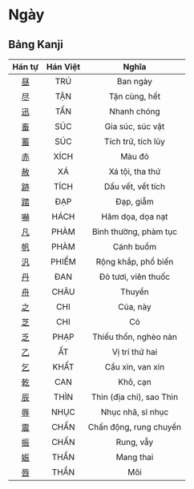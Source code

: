 <link href="styles.css" rel="stylesheet">

# Ngày

## Bảng Kanji

| Hán tự | Hán Việt | Nghĩa |
| :---: | :---: | :---: |
| [<span class="stroke-order">昼</span>](https://www.tiengnhatdongian.com/kanji/giai-nghia-kanji-%E6%98%BC) | TRÚ | Ban ngày |
| [<span class="stroke-order">尽</span>](https://www.tiengnhatdongian.com/kanji/giai-nghia-kanji-%E5%B0%BD) | TẬN | Tận cùng, hết |
| [<span class="stroke-order">迅</span>](https://www.tiengnhatdongian.com/kanji/giai-nghia-kanji-%E8%BF%85) | TẤN | Nhanh chóng |
| [<span class="stroke-order">畜</span>](https://www.tiengnhatdongian.com/kanji/giai-nghia-kanji-%E7%95%9C) | SÚC | Gia súc, súc vật |
| [<span class="stroke-order">蓄</span>](https://www.tiengnhatdongian.com/kanji/giai-nghia-kanji-%E8%93%84) | SÚC | Tích trữ, tích lũy |
| [<span class="stroke-order">赤</span>](https://www.tiengnhatdongian.com/kanji/giai-nghia-kanji-%E8%B5%A4) | XÍCH | Màu đỏ |
| [<span class="stroke-order">赦</span>](https://www.tiengnhatdongian.com/kanji/giai-nghia-kanji-%E8%B5%A6) | XÁ | Xá tội, tha thứ |
| [<span class="stroke-order">跡</span>](https://www.tiengnhatdongian.com/kanji/giai-nghia-kanji-%E8%B7%A1) | TÍCH | Dấu vết, vết tích |
| [<span class="stroke-order">踏</span>](https://www.tiengnhatdongian.com/kanji/giai-nghia-kanji-%E8%B8%8F) | ĐẠP | Đạp, giẫm |
| [<span class="stroke-order">嚇</span>](https://www.tiengnhatdongian.com/kanji/giai-nghia-kanji-%E5%9A%87) | HÁCH | Hăm dọa, dọa nạt |
| [<span class="stroke-order">凡</span>](https://www.tiengnhatdongian.com/kanji/giai-nghia-kanji-%E5%87%A1) | PHÀM | Bình thường, phàm tục |
| [<span class="stroke-order">帆</span>](https://www.tiengnhatdongian.com/kanji/giai-nghia-kanji-%E5%B8%86) | PHÀM | Cánh buồm |
| [<span class="stroke-order">汎</span>](https://www.tiengnhatdongian.com/kanji/giai-nghia-kanji-%E6%B1%8E) | PHIẾM | Rộng khắp, phổ biến |
| [<span class="stroke-order">丹</span>](https://www.tiengnhatdongian.com/kanji/giai-nghia-kanji-%E4%B8%B9) | ĐAN | Đỏ tươi, viên thuốc |
| [<span class="stroke-order">舟</span>](https://www.tiengnhatdongian.com/kanji/giai-nghia-kanji-%E8%88%9F) | CHÂU | Thuyền |
| [<span class="stroke-order">之</span>](https://www.tiengnhatdongian.com/kanji/giai-nghia-kanji-%E4%B9%8B) | CHI | Của, này |
| [<span class="stroke-order">芝</span>](https://www.tiengnhatdongian.com/kanji/giai-nghia-kanji-%E8%8A%9D) | CHI | Cỏ |
| [<span class="stroke-order">乏</span>](https://www.tiengnhatdongian.com/kanji/giai-nghia-kanji-%E4%B9%8F) | PHẠP | Thiếu thốn, nghèo nàn |
| [<span class="stroke-order">乙</span>](https://www.tiengnhatdongian.com/kanji/giai-nghia-kanji-%E4%B9%99) | ẤT | Vị trí thứ hai |
| [<span class="stroke-order">乞</span>](https://www.tiengnhatdongian.com/kanji/giai-nghia-kanji-%E4%B9%9E) | KHẤT | Cầu xin, van xin |
| [<span class="stroke-order">乾</span>](https://www.tiengnhatdongian.com/kanji/giai-nghia-kanji-%E4%B9%BE) | CAN | Khô, cạn |
| [<span class="stroke-order">辰</span>](https://www.tiengnhatdongian.com/kanji/giai-nghia-kanji-%E8%BE%B0) | THÌN | Thìn (địa chi), sao Thìn |
| [<span class="stroke-order">辱</span>](https://www.tiengnhatdongian.com/kanji/giai-nghia-kanji-%E8%BE%B1) | NHỤC | Nhục nhã, sỉ nhục |
| [<span class="stroke-order">震</span>](https://www.tiengnhatdongian.com/kanji/giai-nghia-kanji-%E9%9C%87) | CHẤN | Chấn động, rung chuyển |
| [<span class="stroke-order">振</span>](https://www.tiengnhatdongian.com/kanji/giai-nghia-kanji-%E6%8C%AF) | CHẤN | Rung, vẫy |
| [<span class="stroke-order">娠</span>](https://www.tiengnhatdongian.com/kanji/giai-nghia-kanji-%E5%A8%A0) | THẦN | Mang thai |
| [<span class="stroke-order">唇</span>](https://www.tiengnhatdongian.com/kanji/giai-nghia-kanji-%E5%94%87) | THẦN | Môi |

